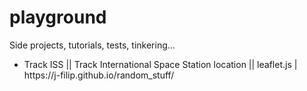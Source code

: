 # playground

<p> Side projects, tutorials, tests, tinkering...
 
<ul> 
     <li> Track ISS || Track International Space Station location || leaflet.js | https://j-filip.github.io/random_stuff/ </li>
  
 </ul> 
       
      
